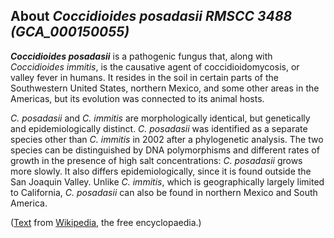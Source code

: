 About *Coccidioides posadasii RMSCC 3488 (GCA\_000150055)* 
----------------------------------------------------------



***Coccidioides posadasii*** is a pathogenic fungus that, along with
*Coccidioides immitis*, is the causative agent of coccidioidomycosis, or
valley fever in humans. It resides in the soil in certain parts of the
Southwestern United States, northern Mexico, and some other areas in the
Americas, but its evolution was connected to its animal hosts.

*C. posadasii* and *C. immitis* are morphologically identical, but
genetically and epidemiologically distinct. *C. posadasii* was
identified as a separate species other than *C. immitis* in 2002 after a
phylogenetic analysis. The two species can be distinguished by DNA
polymorphisms and different rates of growth in the presence of high salt
concentrations: *C. posadasii* grows more slowly. It also differs
epidemiologically, since it is found outside the San Joaquin Valley.
Unlike *C. immitis*, which is geographically largely limited to
California, *C. posadasii* can also be found in northern Mexico and
South America.

([Text](http://en.wikipedia.org/wiki/Coccidioides_posadasii) from
[Wikipedia](http://en.wikipedia.org/), the free encyclopaedia.)
